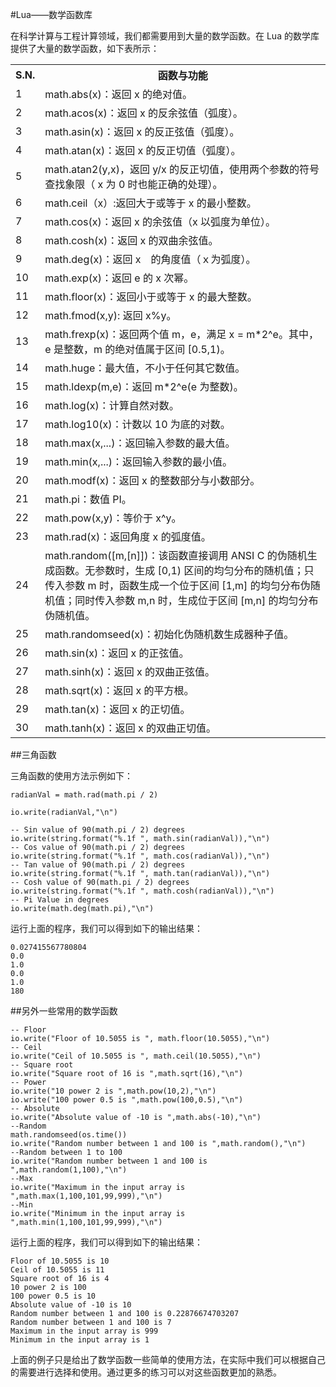 #Lua——数学函数库  

在科学计算与工程计算领域，我们都需要用到大量的数学函数。在 Lua 的数学库提供了大量的数学函数，如下表所示：  


<table>
	<tr>
		<th>S.N.</th>
		<th>函数与功能</th>
	</tr>
	<tr>
		<td>1</td>
		<td>math.abs(x)：返回 x 的绝对值。</td>
	</tr>
	<tr>
		<td>2</td>
		<td>math.acos(x)：返回 x 的反余弦值（弧度）。</td>
	</tr>
	<tr>
		<td>3</td>
		<td>math.asin(x)：返回 x 的反正弦值（弧度）。</td>
	</tr>
	<tr>
		<td>4</td>
		<td>math.atan(x)：返回 x 的反正切值（弧度）。</td>
	</tr>
	<tr>
		<td>5</td>
		<td>math.atan2(y,x)，返回 y/x 的反正切值，使用两个参数的符号查找象限（ x 为 0 时也能正确的处理）。</td>
	</tr>
	<tr>
		<td>6</td>
		<td>math.ceil（x）:返回大于或等于 x 的最小整数。</td>
	</tr>
	<tr>
		<td>7</td>
		<td>math.cos(x)：返回 x 的余弦值（x 以弧度为单位）。</td>
	</tr>
	<tr>
		<td>8</td>
		<td>math.cosh(x)：返回 x 的双曲余弦值。</td>
	</tr>
	<tr>
		<td>9</td>
		<td>math.deg(x)：返回 x　的角度值（ｘ为弧度）。</td>
	</tr>
	<tr>
		<td>10</td>
		<td>math.exp(x)：返回 e 的 x 次幂。</td>
	</tr>
	<tr>
		<td>11</td>
		<td>math.floor(x)：返回小于或等于 x 的最大整数。</td>
	</tr>
	<tr>
		<td>12</td>
		<td>math.fmod(x,y): 返回 x%y。</td>
	</tr>
	<tr>
		<td>13</td>
		<td>math.frexp(x)：返回两个值 m，e，满足 x = m*2^e。其中，e 是整数，m 的绝对值属于区间 [0.5,1)。</td>
	</tr>
	<tr>
		<td>14</td>
		<td>math.huge：最大值，不小于任何其它数值。</td>
	</tr>
	<tr>
		<td>15</td>
		<td>math.ldexp(m,e)：返回 m*2^e(e 为整数)。</td>
	</tr>
	<tr>
		<td>16</td>
		<td>math.log(x)：计算自然对数。</td>
	</tr>
	<tr>
		<td>17</td>
		<td>math.log10(x)：计数以 10 为底的对数。</td>
	</tr>
	<tr>
		<td>18</td>
		<td>math.max(x,...)：返回输入参数的最大值。</td>
	</tr>
	<tr>
		<td>19</td>
		<td>math.min(x,...)：返回输入参数的最小值。</td>
	</tr>
	<tr>
		<td>20</td>
		<td>math.modf(x)：返回 x 的整数部分与小数部分。</td>
	</tr>
	<tr>
		<td>21</td>
		<td>math.pi：数值 PI。</td>
	</tr>
	<tr>
		<td>22</td>
		<td>math.pow(x,y)：等价于 x^y。</td>
	</tr>
	<tr>
		<td>23</td>
		<td>math.rad(x)：返回角度 x 的弧度值。</td>
	</tr>
	<tr>
		<td>24</td>
		<td>math.random([m,[n]])：该函数直接调用 ANSI C 的伪随机生成函数。无参数时，生成 [0,1) 区间的均匀分布的随机值；只传入参数 m 时，函数生成一个位于区间 [1,m] 的均匀分布伪随机值；同时传入参数 m,n 时，生成位于区间 [m,n] 的均匀分布伪随机值。</td>
	</tr>
	<tr>
		<td>25</td>
		<td>math.randomseed(x)：初始化伪随机数生成器种子值。</td>
	</tr>
	<tr>
		<td>26</td>
		<td>math.sin(x)：返回 x 的正弦值。</td>
	</tr>
	<tr>
		<td>27</td>
		<td>math.sinh(x)：返回 x 的双曲正弦值。</td>
	</tr>
	<tr>
		<td>28</td>
		<td>math.sqrt(x)：返回 x 的平方根。</td>
	</tr>
	<tr>
		<td>29</td>
		<td>math.tan(x)：返回 x 的正切值。</td>
	</tr>
	<tr>
		<td>30</td>
		<td>math.tanh(x)：返回 x 的双曲正切值。</td>
	</tr>
</table>

##三角函数  

三角函数的使用方法示例如下：  

```
radianVal = math.rad(math.pi / 2)

io.write(radianVal,"\n")

-- Sin value of 90(math.pi / 2) degrees
io.write(string.format("%.1f ", math.sin(radianVal)),"\n")
-- Cos value of 90(math.pi / 2) degrees
io.write(string.format("%.1f ", math.cos(radianVal)),"\n")
-- Tan value of 90(math.pi / 2) degrees
io.write(string.format("%.1f ", math.tan(radianVal)),"\n")
-- Cosh value of 90(math.pi / 2) degrees
io.write(string.format("%.1f ", math.cosh(radianVal)),"\n")
-- Pi Value in degrees
io.write(math.deg(math.pi),"\n")
```  

运行上面的程序，我们可以得到如下的输出结果：  

```
0.027415567780804
0.0 
1.0 
0.0 
1.0 
180
```  

##另外一些常用的数学函数  

```
-- Floor
io.write("Floor of 10.5055 is ", math.floor(10.5055),"\n")
-- Ceil
io.write("Ceil of 10.5055 is ", math.ceil(10.5055),"\n")
-- Square root
io.write("Square root of 16 is ",math.sqrt(16),"\n")
-- Power
io.write("10 power 2 is ",math.pow(10,2),"\n")
io.write("100 power 0.5 is ",math.pow(100,0.5),"\n")
-- Absolute
io.write("Absolute value of -10 is ",math.abs(-10),"\n")
--Random
math.randomseed(os.time())
io.write("Random number between 1 and 100 is ",math.random(),"\n")
--Random between 1 to 100
io.write("Random number between 1 and 100 is ",math.random(1,100),"\n")
--Max
io.write("Maximum in the input array is ",math.max(1,100,101,99,999),"\n")
--Min
io.write("Minimum in the input array is ",math.min(1,100,101,99,999),"\n")
```  

运行上面的程序，我们可以得到如下的输出结果：  

```
Floor of 10.5055 is 10
Ceil of 10.5055 is 11
Square root of 16 is 4
10 power 2 is 100
100 power 0.5 is 10
Absolute value of -10 is 10
Random number between 1 and 100 is 0.22876674703207
Random number between 1 and 100 is 7
Maximum in the input array is 999
Minimum in the input array is 1
```  

上面的例子只是给出了数学函数一些简单的使用方法，在实际中我们可以根据自己的需要进行选择和使用。通过更多的练习可以对这些函数更加的熟悉。
